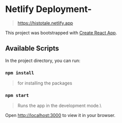 # Netlify Deployment-
>https://histotale.netlify.app



This project was bootstrapped with [Create React App](https://github.com/facebook/create-react-app).



## Available Scripts



In the project directory, you can run:


### `npm install`

>for installing the packages
### `npm start`

>Runs the app in the development mode.\

Open [http://localhost:3000](http://localhost:3000) to view it in your browser.
